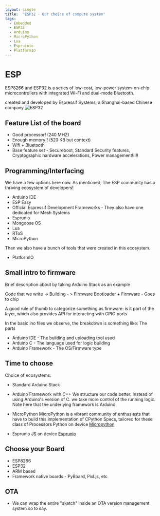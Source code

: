 ```yaml
---
layout: single
title:  "ESP32 - Our choice of compute system"
tags:
  - Embedded
  - ESP32
  - Arduino
  - MicroPython
  - Lua
  - Espruinio
  - PlatformIO
---
```

# ESP
ESP8266 and ESP32 is a series of low-cost, low-power system-on-chip microcontrollers with integrated Wi-Fi and dual-mode Bluetooth.

created and developed by Espressif Systems, a Shanghai-based Chinese company
![ESP32](https://www.espressif.com/sites/default/files/modules/esp32-wroom-32-01-s.png)


## Feature List of the board
* Good processor!
(240 MHZ)
* Enough memory!!
(520 KB but context)
* Wifi + Bluetooth
* Base feature set - Secureboot, Standard Security features, Cryptographic hardware accelerations, Power management!!!!!


## Programming/Interfacing

We have a few options here now. As mentioned, The ESP community has a thriving ecosystem of developers!
* Arduino IDE
* ESP Easy
* Official Espressif Development Frameworks - They also have one dedicated for Mesh Systems
* Esprunio
* Mongoose OS
* Lua
* RToS
* MicroPython

Then we also have a bunch of tools that were created in this ecosystem.
* PlatformIO


## Small intro to firmware
Brief description about by taking Arduino Stack as an example

Code that we write -> Building - > Firmware
Bootloader + Firmware - Goes to chip

A good rule of thumb to categorize something as firmware: is it part of the layer, which also provides API for interacting with GPIO ports

In the basic ino files we observe, the breakdown is something like:
The parts
* Arduino IDE - The building and uploading tool used 
* Arduino C - The language used for logic building
* Arduino Framework - The OS/Firmware type

## Time to choose 
Choice of ecosystems:
* Standard Arduino Stack

* Arduino Framework with C++
We structure our code better. Instead of using Arduino's version of C. we take more control of the running logic.
Note here that the underlying framework is Arduino. 

* MicroPython
MicroPython is a vibrant community of enthusiasts that have to build this implementation of CPython Specs, tailored for these class of Processors
Python on device
[Micropython](https://karx.github.io/Micropython)

* Esprunio
JS on device
[Esprunio](https://karx.github.io/Esprunio)


## Choose your Board
* ESP8266
* ESP32
* ARM based
* Framework native boards - PyBoard, Pixl.js, etc


## OTA
* We can wrap the entire "sketch" inside an OTA version management system so to say.